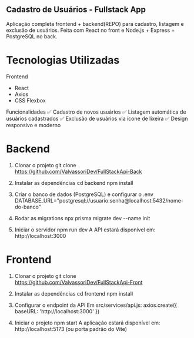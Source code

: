 ## Cadastro de Usuários - Fullstack App
Aplicação completa frontend + backend(REPO) para cadastro, listagem e exclusão de usuários.
Feita com React no front e Node.js + Express + PostgreSQL no back.


#  Tecnologias Utilizadas
Frontend
- React
- Axios
- CSS Flexbox

Funcionalidades
✅ Cadastro de novos usuários
✅ Listagem automática de usuários cadastrados
✅ Exclusão de usuários via ícone de lixeira
✅ Design responsivo e moderno


# Backend

 1. Clonar o projeto
git clone https://github.com/ValvassoriDev/FullStackApi-Back

 2. Instalar as dependências
cd backend
npm install

 3. Criar o banco de dados (PostgreSQL) e configurar o .env
DATABASE_URL="postgresql://usuario:senha@localhost:5432/nome-do-banco"

 4. Rodar as migrations
npx prisma migrate dev --name init

 5. Iniciar o servidor
npm run dev
A API estará disponível em: http://localhost:3000

# Frontend


 1. Clonar o projeto
git clone https://github.com/ValvassoriDev/FullStackApi-Front

 2. Instalar as dependências
cd frontend
npm install

 3. Configurar o endpoint da API
Em src/services/api.js:
axios.create({ baseURL: 'http://localhost:3000' })

4. Iniciar o projeto
npm start
A aplicação estará disponível em: http://localhost:5173 (ou porta padrão do Vite)

